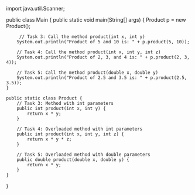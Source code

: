 
import java.util.Scanner;

 public class Main {
    public static void main(String[] args) {
        Product p = new Product();
        
         // Task 3: Call the method product(int x, int y)
        System.out.println("Product of 5 and 10 is: " + p.product(5, 10));
        
        // Task 4: Call the method product(int x, int y, int z)
        System.out.println("Product of 2, 3, and 4 is: " + p.product(2, 3, 4));
        
        // Task 5: Call the method product(double x, double y)
        System.out.println("Product of 2.5 and 3.5 is: " + p.product(2.5, 3.5));
    }
    
    public static class Product {
        // Task 3: Method with int parameters
        public int product(int x, int y) {
            return x * y;
        }
        
        // Task 4: Overloaded method with int parameters
        public int product(int x, int y, int z) {
            return x * y * z;
        }
        
        // Task 5: Overloaded method with double parameters
        public double product(double x, double y) {
            return x * y;
        }
    }
}

